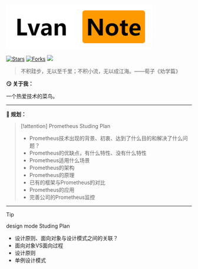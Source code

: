 
<img src="img.png">

[![Stars](https://img.shields.io/github/stars/LvanLiu/LvanNote?style=plastic)](https://github.com/LvanLiu/LvanNote)
[![Forks](https://img.shields.io/github/forks/LvanLiu/LvanNote?style=plastic)](https://github.com/LvanLiu/LvanNote)
[![](https://img.shields.io/badge/Author-Lvan-orange.svg)](https://gitee.com/lvanliu/lvan-note)

> 不积跬步，无以至千里；不积小流，无以成江海。——荀子《劝学篇》

**:smirk: 关于我：**

一个热爱技术的菜鸟。

----

**:calendar: 规划：**

> [!attention]
> Prometheus Studing Plan
>
> - Prometheus技术出现的背景、初衷、达到了什么目的和解决了什么问题？
> - Prometheus的优缺点，有什么特性、没有什么特性
> - Prometheus适用什么场景
> - Prometheus的架构
> - Prometheus的原理
> - 已有的框架与Prometheus的对比
> - Prometheus的应用
> - 完善公司的Prometheus监控

----

> [!tip]
> design mode Studing Plan
>
> - 设计原则、面向对象与设计模式之间的关联？
> - 面向对象VS面向过程
> - 设计原则
> - 单例设计模式